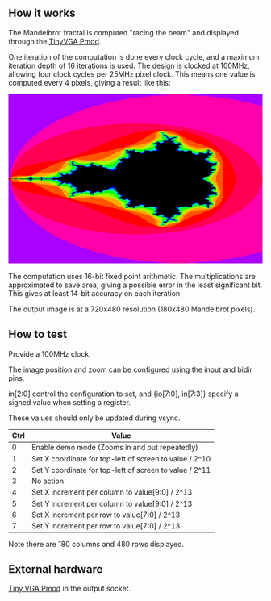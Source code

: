 <!---

This file is used to generate your project datasheet. Please fill in the information below and delete any unused
sections.

You can also include images in this folder and reference them in the markdown. Each image must be less than
512 kb in size, and the combined size of all images must be less than 1 MB.
-->

## How it works

The Mandelbrot fractal is computed "racing the beam" and displayed through the [TinyVGA Pmod](https://github.com/mole99/tiny-vga).

One iteration of the computation is done every clock cycle, and a maximum iteration depth of 16 iterations is used.  The design is clocked at 100MHz, allowing four clock cycles per 25MHz pixel clock.  This means one value is computed every 4 pixels, giving a result like this:

![The Mandelbrot set](mandelvga.png)

The computation uses 16-bit fixed point arithmetic.  The multiplications are approximated to save area, giving a possible error in the least significant bit.  This gives at least 14-bit accuracy on each iteration.

The output image is at a 720x480 resolution (180x480 Mandelbrot pixels).

## How to test

Provide a 100MHz clock.

The image position and zoom can be configured using the input and bidir pins.

in[2:0] control the configuration to set, and {io[7:0], in[7:3]} specify a signed value when setting a register.

These values should only be updated during vsync.

| Ctrl | Value |
| ---- | ----- |
| 0    | Enable demo mode (Zooms in and out repeatedly) |
| 1    | Set X coordinate for top-left of screen to value / 2^10 |
| 2    | Set Y coordinate for top-left of screen to value / 2^11 |
| 3    | No action |
| 4    | Set X increment per column to value[9:0] / 2^13 | 
| 5    | Set Y increment per column to value[9:0] / 2^13 |
| 6    | Set X increment per row to value[7:0] / 2^13 | 
| 7    | Set Y increment per row to value[7:0] / 2^13 |

Note there are 180 columns and 480 rows displayed.

## External hardware

[Tiny VGA Pmod](https://github.com/mole99/tiny-vga) in the output socket.
